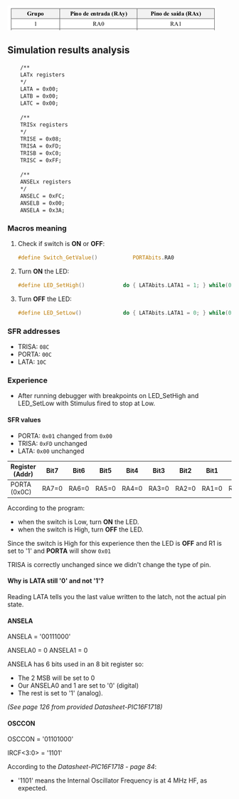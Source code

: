 ![alt text](group_data.png)

## Simulation results analysis

```
    /**
    LATx registers
    */
    LATA = 0x00;
    LATB = 0x00;
    LATC = 0x00;

    /**
    TRISx registers
    */
    TRISE = 0x08;
    TRISA = 0xFD;
    TRISB = 0xC0;
    TRISC = 0xFF;

    /**
    ANSELx registers
    */
    ANSELC = 0xFC;
    ANSELB = 0x00;
    ANSELA = 0x3A;
```

### Macros meaning

1. Check if switch is **ON** or **OFF**:

    ```c
    #define Switch_GetValue()           PORTAbits.RA0
    ```

2. Turn **ON** the LED:

    ```c
    #define LED_SetHigh()            do { LATAbits.LATA1 = 1; } while(0)
    ```

3. Turn **OFF** the LED:

    ```c
    #define LED_SetLow()             do { LATAbits.LATA1 = 0; } while(0)
    ```

### SFR addresses

- TRISA: ```08C```
- PORTA: ```00C```
- LATA: ```10C```


### Experience

- After running debugger with breakpoints on LED_SetHigh and LED_SetLow with Stimulus fired to stop at Low.

#### SFR values
- PORTA: ```0x01```		changed from ```0x00```
- TRISA: ```0xFD``` 	unchanged
- LATA: ```0x00```		unchanged

| Register (Addr) | Bit7  | Bit6  | Bit5  | Bit4  | Bit3  | Bit2  | Bit1  | Bit0  |
| --------------- | ----- | ----- | ----- | ----- | ----- | ----- | ----- | ----- |
| PORTA (0x0C)    | RA7=0 | RA6=0 | RA5=0 | RA4=0 | RA3=0 | RA2=0 | RA1=0 | RA0=1 |


According to the program:
- when the switch is Low, turn **ON** the LED.
- when the switch is High, turn **OFF** the LED.

Since the switch is High for this experience then the LED is **OFF** and R1 is set to '1' and **PORTA** will show ```0x01```

TRISA is correctly unchanged since we didn't change the type of pin.

#### Why is LATA still '0' and not '1'?

Reading LATA tells you the last value written to the latch, not the actual pin state.

#### ANSELA

ANSELA = '00111000'

ANSELA0 = 0
ANSELA1 = 0

ANSELA has 6 bits used in an 8 bit register so:
-  The 2 MSB will be set to 0
- Our ANSELA0 and 1 are set to '0' (digital)
- The rest is set to '1' (analog).

*(See page 126 from provided Datasheet-PIC16F1718)*

#### OSCCON

OSCCON = '01101000'

IRCF<3:0> = '1101'

According to the *Datasheet-PIC16F1718 - page 84*:
- '1101' means the Internal Oscillator Frequency is at 4 MHz HF, as expected.
